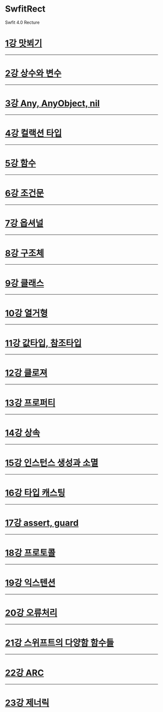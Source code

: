 # SwfitRect
Swfit 4.0 Recture

[1강 맛뵈기](https://github.com/HwangWoonChun/SwfitRect/blob/master/SwiftRect01.md)
===========
* * *

[2강 상수와 변수](https://github.com/HwangWoonChun/SwfitRect/blob/master/SwiftRect02.md)
===========
* * *

[3강 Any, AnyObject, nil](https://github.com/HwangWoonChun/SwfitRect/blob/master/SwiftRect03.md)
===========
* * *

[4강 컬랙션 타입](https://github.com/HwangWoonChun/SwfitRect/blob/master/SwiftRect04.md)
===========
* * *

[5강 함수](https://github.com/HwangWoonChun/SwfitRect/blob/master/SwiftRect05.md)
===========
* * *

[6강 조건문](https://github.com/HwangWoonChun/SwfitRect/blob/master/SwiftRect06.md)
===========
* * *

[7강 옵셔널](https://github.com/HwangWoonChun/SwfitRect/blob/master/SwiftRect07.md)
===========
* * *

[8강 구조체](https://github.com/HwangWoonChun/SwfitRect/blob/master/SwiftRect08.md)
===========
* * *

[9강 클래스](https://github.com/HwangWoonChun/SwfitRect/blob/master/SwiftRect09.md)
===========
* * *

[10강 열거형](https://github.com/HwangWoonChun/SwfitRect/blob/master/SwiftRect10.md)
===========
* * *

[11강 값타입, 참조타입](https://github.com/HwangWoonChun/SwfitRect/blob/master/SwiftRect11.md)
===========
* * *

[12강 클로져](https://github.com/HwangWoonChun/SwfitRect/blob/master/SwiftRect12.md)
===========
* * *

[13강 프로퍼티](https://github.com/HwangWoonChun/SwfitRect/blob/master/SwiftRect13.md)
===========
* * *

[14강 상속](https://github.com/HwangWoonChun/SwfitRect/blob/master/SwiftRect14.md)
===========
* * *

[15강 인스턴스 생성과 소멸](https://github.com/HwangWoonChun/SwfitRect/blob/master/SwiftRect15.md)
===========
* * *

[16강 타입 캐스팅](https://github.com/HwangWoonChun/SwfitRect/blob/master/SwiftRect16.md)
===========
* * *

[17강 assert, guard](https://github.com/HwangWoonChun/SwfitRect/blob/master/SwiftRect17.md)
===========
* * *

[18강 프로토콜](https://github.com/HwangWoonChun/SwfitRect/blob/master/SwiftRect18.md)
===========
* * *

[19강 익스텐션](https://github.com/HwangWoonChun/SwfitRect/blob/master/SwiftRect19.md)
===========
* * *

[20강 오류처리](https://github.com/HwangWoonChun/SwfitRect/blob/master/SwiftRect20.md)
===========
* * *

[21강 스위프트의 다양함 함수들](https://github.com/HwangWoonChun/SwfitRect/blob/master/SwiftRect21.md)
===========
* * *

[22강 ARC](https://github.com/HwangWoonChun/SwfitRect/blob/master/SwiftRect22.md)
===========
* * *

[23강 제너릭](https://github.com/HwangWoonChun/SwfitRect/blob/master/SwiftRect23.md)
===========
